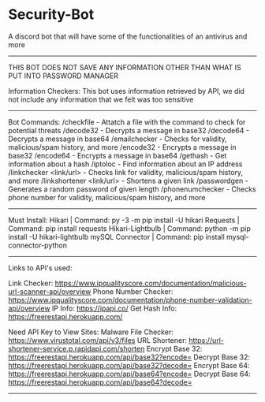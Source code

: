# Security-Bot
A discord bot that will have some of the functionalities of an antivirus and more

-----------------------------------------------------------------------------------------------------

THIS BOT DOES NOT SAVE ANY INFORMATION OTHER THAN WHAT IS PUT INTO PASSWORD MANAGER

Information Checkers:
This bot uses information retrieved by API, we did not include any
information that we felt was too sensitive

-----------------------------------------------------------------------------------------------------

Bot Commands:
/checkfile <attatchment> - Attatch a file with the command to check for potential threats
/decode32 <message> - Decrypts a message in base32
/decode64 <message> - Decrypts a message in base64
/emailchecker <email> - Checks for validity, malicious/spam history, and more
/encode32 <message> - Encrypts a message in base32
/encode64 <message> - Encrypts a message in base64
/gethash <hash> - Get information about a hash
/iptoloc <ip address> - Find information about an IP address
/linkchecker <link/url> - Checks link for validity, malicious/spam history, and more
/linkshortener <link/url> - Shortens a given link
/passwordgen <length of password> - Generates a random password of given length
/phonenumchecker <phone number> - Checks phone number for validity, malicious/spam history, and more

-----------------------------------------------------------------------------------------------------

Must Install:
Hikari | Command: py -3 -m pip install -U hikari
Requests | Command: pip install requests
Hikari-Lightbulb | Command: python -m pip install -U hikari-lightbulb
mySQL Connector | Command: pip install mysql-connector-python

-----------------------------------------------------------------------------------------------------

Links to API's used:

Link Checker: https://www.ipqualityscore.com/documentation/malicious-url-scanner-api/overview
Phone Number Checker: https://www.ipqualityscore.com/documentation/phone-number-validation-api/overview
IP Info: https://ipapi.co/
Get Hash Info: https://freerestapi.herokuapp.com/

Need API Key to View Sites:
Malware File Checker: https://www.virustotal.com/api/v3/files
URL Shortener: https://url-shortener-service.p.rapidapi.com/shorten 
Encrypt Base 32: https://freerestapi.herokuapp.com/api/base32?encode=
Decrypt Base 32: https://freerestapi.herokuapp.com/api/base32?decode=
Encrypt Base 64: https://freerestapi.herokuapp.com/api/base64?encode=
Decrypt Base 64: https://freerestapi.herokuapp.com/api/base64?decode=

-----------------------------------------------------------------------------------------------------
